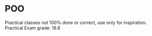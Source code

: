 # POO
Practical classes not 100% done or correct, use only for inspiration.
Practical Exam grade: 18.6

